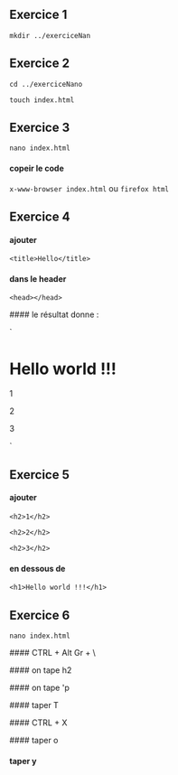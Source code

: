 Exercice 1
------

`mkdir ../exerciceNan`

Exercice 2
------

`cd ../exerciceNano`

`touch index.html`

Exercice 3
------

`nano index.html`

#### copeir le code

`x-www-browser index.html` ou `firefox html`

Exercice 4
------

#### ajouter 

`<title>Hello</title>` 

#### dans le header

`<head></head>`

#### le résultat donne :

`<!DOCTYpE html>
<html>
        <head>
                <title>Hello world</title>
        </head>
        <body>
                <h1>Hello world !!!</h1>
                <p>1</p>
                <p>2</p>
                <p>3</p>
        </body>
</html>
`

Exercice 5
------

#### ajouter 

`<h2>1</h2>`

`<h2>2</h2>`

`<h2>3</h2>` 

#### en dessous de 

`<h1>Hello world !!!</h1>`

Exercice 6
------

`nano index.html`

#### CTRL + Alt Gr + \

#### on tape h2

#### on tape 'p

#### taper T

#### CTRL + X

#### taper o

#### taper y
